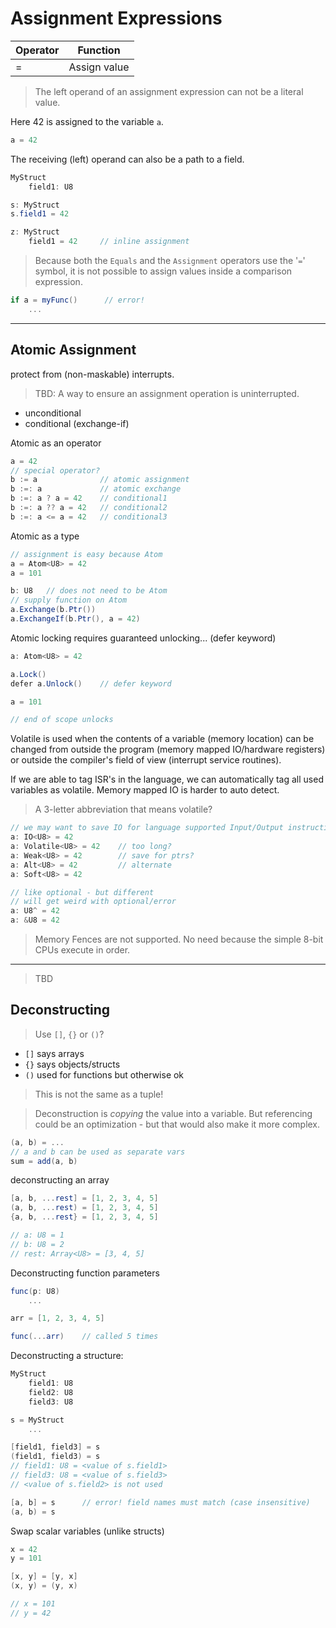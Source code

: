 # Assignment Expressions

| Operator | Function
|-------|------
| = | Assign value

> The left operand of an assignment expression can not be a literal value.

Here 42 is assigned to the variable `a`.

```C#
a = 42
```

The receiving (left) operand can also be a path to a field.

```C#
MyStruct
    field1: U8

s: MyStruct
s.field1 = 42
```

```C#
z: MyStruct
    field1 = 42     // inline assignment
```

> Because both the `Equals` and the `Assignment` operators use the '`=`' symbol, it is not possible to assign values inside a comparison expression.

```C#
if a = myFunc()      // error!
    ...
```

---

## Atomic Assignment

protect from (non-maskable) interrupts.

> TBD: A way to ensure an assignment operation is uninterrupted.

- unconditional
- conditional (exchange-if)

Atomic as an operator

```csharp
a = 42
// special operator?
b := a              // atomic assignment
b :=: a             // atomic exchange
b :=: a ? a = 42    // conditional1
b :=: a ?? a = 42   // conditional2
b :=: a <= a = 42   // conditional3
```

Atomic as a type

```csharp
// assignment is easy because Atom
a = Atom<U8> = 42
a = 101

b: U8   // does not need to be Atom
// supply function on Atom
a.Exchange(b.Ptr())
a.ExchangeIf(b.Ptr(), a = 42)
```

Atomic locking requires guaranteed unlocking... (defer keyword)

```csharp
a: Atom<U8> = 42

a.Lock()
defer a.Unlock()    // defer keyword

a = 101

// end of scope unlocks
```

Volatile is used when the contents of a variable (memory location) can be changed from outside the program (memory mapped IO/hardware registers) or outside the compiler's field of view (interrupt service routines).

If we are able to tag ISR's in the language, we can automatically tag all used variables as volatile.
Memory mapped IO is harder to auto detect.

> A 3-letter abbreviation that means volatile?

```csharp
// we may want to save IO for language supported Input/Output instructions.
a: IO<U8> = 42
a: Volatile<U8> = 42    // too long?
a: Weak<U8> = 42        // save for ptrs?
a: Alt<U8> = 42         // alternate
a: Soft<U8> = 42

// like optional - but different
// will get weird with optional/error
a: U8^ = 42
a: &U8 = 42
```

> Memory Fences are not supported. No need because the simple 8-bit CPUs execute in order.

---

> TBD

## Deconstructing

> Use `[]`, `{}` or `()`?

- `[]` says arrays
- `{}` says objects/structs
- `()` used for functions but otherwise ok

> This is not the same as a tuple!

> Deconstruction is _copying_ the value into a variable. But referencing could be an optimization - but that would also make it more complex.

```csharp
(a, b) = ...
// a and b can be used as separate vars
sum = add(a, b)
```

deconstructing an array

```C#
[a, b, ...rest] = [1, 2, 3, 4, 5]
(a, b, ...rest) = [1, 2, 3, 4, 5]
{a, b, ...rest} = [1, 2, 3, 4, 5]

// a: U8 = 1
// b: U8 = 2
// rest: Array<U8> = [3, 4, 5]
```

Deconstructing function parameters

```C#
func(p: U8)
    ...

arr = [1, 2, 3, 4, 5]

func(...arr)    // called 5 times
```

Deconstructing a structure:

```C#
MyStruct
    field1: U8
    field2: U8
    field3: U8

s = MyStruct
    ...

[field1, field3] = s
(field1, field3) = s
// field1: U8 = <value of s.field1>
// field3: U8 = <value of s.field3>
// <value of s.field2> is not used

[a, b] = s      // error! field names must match (case insensitive)
(a, b) = s
```

Swap scalar variables (unlike structs)

```C#
x = 42
y = 101

[x, y] = [y, x]
(x, y) = (y, x)

// x = 101
// y = 42
```
